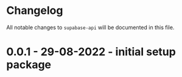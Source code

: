 # Changelog

All notable changes to `supabase-api` will be documented in this file.

# 0.0.1 - 29-08-2022 - initial setup package

